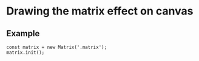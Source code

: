 # Drawing the matrix effect on canvas

## Example

```
const matrix = new Matrix('.matrix');
matrix.init();
```